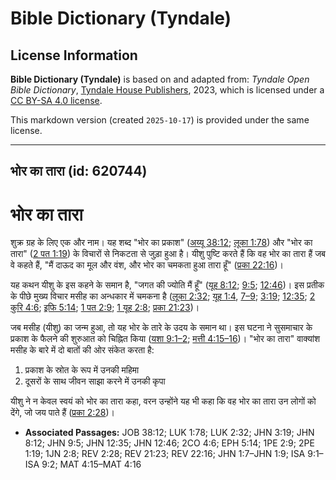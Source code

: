 # Bible Dictionary (Tyndale)

## License Information

**Bible Dictionary (Tyndale)** is based on and adapted from: _Tyndale Open Bible Dictionary_, [Tyndale House Publishers](https://tyndaleopenresources.com/), 2023, which is licensed under a [CC BY-SA 4.0 license](https://creativecommons.org/licenses/by-sa/4.0/legalcode.en).

This markdown version (created `2025-10-17`) is provided under the same license.



--------------------------------

## भोर का तारा (id: 620744)

भोर का तारा
===========

शुक्र ग्रह के लिए एक और नाम। यह शब्द "भोर का प्रकाश" ([अय्यू 38:12](https://ref.ly/Job38:12); [लूका 1:78](https://ref.ly/Luke1:78)) और "भोर का तारा" ([2 पत 1:19](https://ref.ly/2Pet1:19)) के विचारों से निकटता से जुड़ा हुआ है। यीशु पुष्टि करते हैं कि वह भोर का तारा हैं जब वे कहते हैं, "मैं दाऊद का मूल और वंश, और भोर का चमकता हुआ तारा हूँ" ([प्रका 22:16](https://ref.ly/Rev22:16))।

यह कथन यीशु के इस कहने के समान है, "जगत की ज्योति मैं हूँ" ([यूह 8:12](https://ref.ly/John8:12); [9:5](https://ref.ly/John9:5); [12:46](https://ref.ly/John12:46))। इस प्रतीक के पीछे मुख्य विचार मसीह का अन्धकार में चमकना है ([लूका 2:32](https://ref.ly/Luke2:32); [यूह 1:4](https://ref.ly/John1:4), [7–9](https://ref.ly/John1:7-John1:9); [3:19](https://ref.ly/John3:19); [12:35](https://ref.ly/John12:35); [2 कुरि 4:6](https://ref.ly/2Cor4:6); [इफि 5:14](https://ref.ly/Eph5:14); [1 पत 2:9](https://ref.ly/1Pet2:9); [1 यूह 2:8](https://ref.ly/1John2:8); [प्रका 21:23](https://ref.ly/Rev21:23))।

जब मसीह (यीशु) का जन्म हुआ, तो यह भोर के तारे के उदय के समान था। इस घटना ने सुसमाचार के प्रकाश के फैलने की शुरुआत को चिह्नित किया ([यशा 9:1–2](https://ref.ly/Isa9:1-Isa9:2); [मत्ती 4:15–16](https://ref.ly/Matt4:15-Matt4:16))। "भोर का तारा" वाक्यांश मसीह के बारे में दो बातों की ओर संकेत करता है:

1. प्रकाश के स्रोत के रूप में उनकी महिमा
2. दूसरों के साथ जीवन साझा करने में उनकी कृपा

यीशु ने न केवल स्वयं को भोर का तारा कहा, वरन उन्होंने यह भी कहा कि वह भोर का तारा उन लोगों को देंगे, जो जय पाते हैं ([प्रका 2:28](https://ref.ly/Rev2:28))।

* **Associated Passages:** JOB 38:12; LUK 1:78; LUK 2:32; JHN 3:19; JHN 8:12; JHN 9:5; JHN 12:35; JHN 12:46; 2CO 4:6; EPH 5:14; 1PE 2:9; 2PE 1:19; 1JN 2:8; REV 2:28; REV 21:23; REV 22:16; JHN 1:7–JHN 1:9; ISA 9:1–ISA 9:2; MAT 4:15–MAT 4:16

